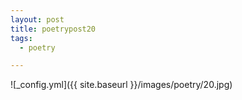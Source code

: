 ```yaml
---
layout: post
title: poetrypost20
tags:
  - poetry

---
```




![_config.yml]({{ site.baseurl }}/images/poetry/20.jpg)

